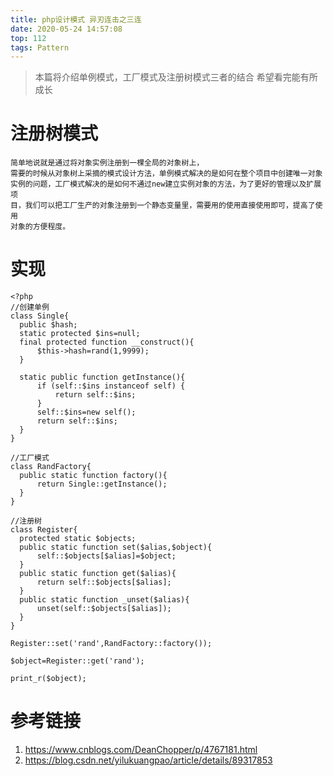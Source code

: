 ```yaml
---
title: php设计模式 异刃连击之三连
date: 2020-05-24 14:57:08
top: 112
tags: Pattern
---
```


> 本篇将介绍单例模式，工厂模式及注册树模式三者的结合
> 希望看完能有所成长

  <!-- more -->

  # 注册树模式
```
简单地说就是通过将对象实例注册到一棵全局的对象树上，
需要的时候从对象树上采摘的模式设计方法，单例模式解决的是如何在整个项目中创建唯一对象
实例的问题，工厂模式解决的是如何不通过new建立实例对象的方法，为了更好的管理以及扩展项
目，我们可以把工厂生产的对象注册到一个静态变量里，需要用的使用直接使用即可，提高了使用
对象的方便程度。
```
  # 实现

  ```
<?php
//创建单例
class Single{
    public $hash;
    static protected $ins=null;
    final protected function __construct(){
        $this->hash=rand(1,9999);
    }

    static public function getInstance(){
        if (self::$ins instanceof self) {
            return self::$ins;
        }
        self::$ins=new self();
        return self::$ins;
    } 
}

//工厂模式
class RandFactory{
    public static function factory(){
        return Single::getInstance();
    }
}

//注册树
class Register{
    protected static $objects;
    public static function set($alias,$object){
        self::$objects[$alias]=$object;
    }
    public static function get($alias){
        return self::$objects[$alias];
    }
    public static function _unset($alias){
        unset(self::$objects[$alias]);
    }
}

Register::set('rand',RandFactory::factory());

$object=Register::get('rand');

print_r($object);
  ```

# 参考链接
1. https://www.cnblogs.com/DeanChopper/p/4767181.html
2. https://blog.csdn.net/yilukuangpao/article/details/89317853
